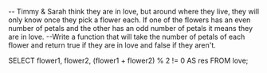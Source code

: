 -- Timmy & Sarah think they are in love, but around where they live, they will only know once they pick a flower each. If one of the flowers has an even number of petals and the other has an odd number of petals it means they are in love.
--Write a function that will take the number of petals of each flower and return true if they are in love and false if they aren't.

SELECT flower1, flower2, (flower1 + flower2) % 2 != 0 AS res FROM love;
